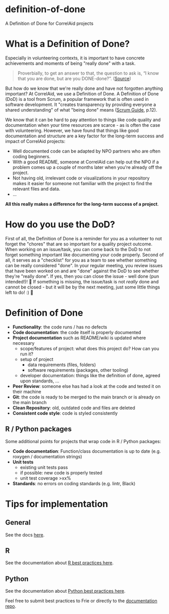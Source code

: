# definition-of-done
A Definition of Done for CorrelAid projects

# What is a Definition of Done?

Especially in volunteering contexts, it is important to have concrete achievements and moments of being "really done" with a task. 

> Proverbially, to get an answer to that, the question to ask is, “I know that you are done, but are you DONE-done?”. ([Source](https://www.agilealliance.org/glossary/definition-of-done/))

But how do we know that we're really done and have not forgotten anything important? At CorrelAid, we use a Definition of Done. 
A Definition of Done (DoD) is a tool from Scrum, a popular framework that is often used in software development. It "creates transparency by providing everyone a shared understanding" of what "being done" means ([Scrum Guide](https://scrumguides.org/docs/scrumguide/v2020/2020-Scrum-Guide-US.pdf#zoom=100), p.12).

We know that it can be hard to pay attention to things like code quality and documentation when your time resources are scarce - as is often the case with volunteering. However, we have found that things like good documentation and structure are a key factor for the long-term success and impact of CorrelAid projects:

- Well documented code can be adapted by NPO partners who are often coding beginners. 
- With a good README, someone at CorrelAid can help out the NPO if a problem comes up a couple of months later when you're already off the project. 
- Not having old, irrelevant code or visualizations in your repository makes it easier for someone not familiar with the project to find the relevant files and data. 
- ...

**All this really makes a difference for the long-term success of a project**. 

# How do you use the DoD?
First of all, the Definition of Done is a reminder for you as a volunteer to not forget the "chores" that are so important for a quality project outcome. When working on an issue/task, you can come back to the DoD to not forget something important like documenting your code properly. 
Second of all, it serves as a "checklist" for you as a team to see whether something can be really considered "done". In your regular meeting, you review issues that have been worked on and are "done" against the DoD to see whether they're "really done". If yes, then you can close the issue - well done (pun intended!)! 🎉  If something is missing, the issue/task is not _really_ done and cannot be closed - but it will be by the next meeting, just some little things left to do! :) 💪

# Definition of Done

- **Functionality**: the code runs / has no defects
- **Code documentation**: the code itself is properly documented
- **Project documentation** such as README/wiki is updated where necessary
    - scope/features of project: what does this project do? How can you run it?
    - setup of project
        - data requirements (files, folders)
        - software requirements (packages, other tooling)
    - developer documentation: things like the definition of done, agreed upon standards, ...
- **Peer Review**: someone else has had a look at the code and tested it on their machine
- **Git**: the code is ready to be merged to the main branch or is already on the main branch
- **Clean Repository**: old, outdated code and files are deleted
- **Consistent code style**: code is styled consistently

## R / Python packages
Some additional points for projects that wrap code in R / Python packages:

- **Code documentation**: Function/class documentation is up to date (e.g. roxygen / documentation strings)
- **Unit tests**
    - existing unit tests pass
    - if possible: new code is properly tested 
    - unit test coverage >xx% 
- **Standards**: no errors on coding standards (e.g. lintr, Black)


# Tips for implementation
## General

See the docs [here](https://docs.correlaid.org/project-manual/project-team/best-practices/collaboration#general-best-practices).

## R 
See the documentation about [R best practices here](https://docs.correlaid.org/project-manual/project-team/best-practices/r).

## Python
See the documentation about [Python best practices here](https://docs.correlaid.org/project-manual/project-team/best-practices/python).

Feel free to submit best practices to Frie or directly to the [documentation repo](https://github.com/correlaid/docs).
